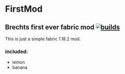 # FirstMod
## Brechts first ever fabric mod  [![builds](https://github.com/Brecht987654321/FirstMod/actions/workflows/gradle.yml/badge.svg)](https://github.com/Brecht987654321/FirstMod/actions/workflows/gradle.yml)
This is just a simple fabric 1.18.2 mod.
### included:
- lemon
- banana
